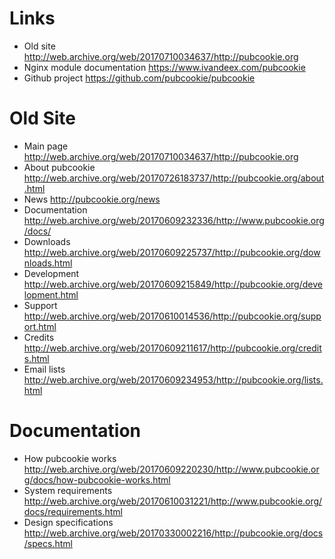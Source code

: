 Links
=====
* Old site http://web.archive.org/web/20170710034637/http://pubcookie.org
* Nginx module documentation https://www.ivandeex.com/pubcookie
* Github project https://github.com/pubcookie/pubcookie

Old Site
========
* Main page http://web.archive.org/web/20170710034637/http://pubcookie.org
* About pubcookie http://web.archive.org/web/20170726183737/http://pubcookie.org/about.html
* News http://pubcookie.org/news
* Documentation http://web.archive.org/web/20170609232336/http://www.pubcookie.org/docs/
* Downloads http://web.archive.org/web/20170609225737/http://pubcookie.org/downloads.html
* Development http://web.archive.org/web/20170609215849/http://pubcookie.org/development.html
* Support http://web.archive.org/web/20170610014536/http://pubcookie.org/support.html
* Credits http://web.archive.org/web/20170609211617/http://pubcookie.org/credits.html
* Email lists http://web.archive.org/web/20170609234953/http://pubcookie.org/lists.html

Documentation
=============
* How pubcookie works http://web.archive.org/web/20170609220230/http://www.pubcookie.org/docs/how-pubcookie-works.html
* System requirements http://web.archive.org/web/20170610031221/http://www.pubcookie.org/docs/requirements.html
* Design specifications http://web.archive.org/web/20170330002216/http://pubcookie.org/docs/specs.html
